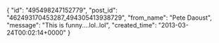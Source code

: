  {
   "id": "495498247152779",
   "post_id": "462493170453287_494305413938729",
   "from_name": "Pete Daoust",
   "message": "This is funny....lol..lol",
   "created_time": "2013-03-24T00:02:14+0000"
 }
